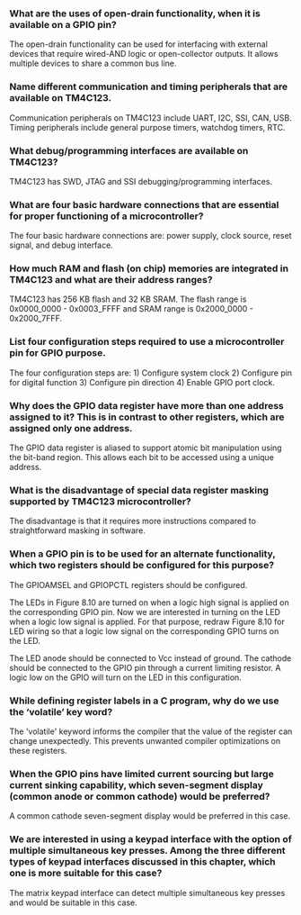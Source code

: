 ### What are the uses of open-drain functionality, when it is available on a GPIO pin?
The open-drain functionality can be used for interfacing with external devices that require wired-AND logic or open-collector outputs. It allows multiple devices to share a common bus line.

### Name different communication and timing peripherals that are available on TM4C123.
Communication peripherals on TM4C123 include UART, I2C, SSI, CAN, USB. Timing peripherals include general purpose timers, watchdog timers, RTC.

### What debug/programming interfaces are available on TM4C123?
TM4C123 has SWD, JTAG and SSI debugging/programming interfaces.

### What are four basic hardware connections that are essential for proper functioning of a microcontroller?
The four basic hardware connections are: power supply, clock source, reset signal, and debug interface. 

### How much RAM and flash (on chip) memories are integrated in TM4C123 and what are their address ranges?
TM4C123 has 256 KB flash and 32 KB SRAM. The flash range is 0x0000_0000 - 0x0003_FFFF and SRAM range is 0x2000_0000 - 0x2000_7FFF.

### List four configuration steps required to use a microcontroller pin for GPIO purpose.  
The four configuration steps are: 1) Configure system clock 2) Configure pin for digital function 3) Configure pin direction 4) Enable GPIO port clock.

### Why does the GPIO data register have more than one address assigned to it? This is in contrast to other registers, which are assigned only one address.
The GPIO data register is aliased to support atomic bit manipulation using the bit-band region. This allows each bit to be accessed using a unique address. 

### What is the disadvantage of special data register masking supported by TM4C123 microcontroller?
The disadvantage is that it requires more instructions compared to straightforward masking in software.

### When a GPIO pin is to be used for an alternate functionality, which two registers should be configured for this purpose?
The GPIOAMSEL and GPIOPCTL registers should be configured.

The LEDs in Figure 8.10 are turned on when a logic high signal is applied on the corresponding GPIO pin. Now we are interested in turning on the LED when a logic low signal is applied. For that purpose, redraw Figure 8.10 for LED wiring so that a logic low signal on the corresponding GPIO turns on the LED.

The LED anode should be connected to Vcc instead of ground. The cathode should be connected to the GPIO pin through a current limiting resistor. A logic low on the GPIO will turn on the LED in this configuration.

### While defining register labels in a C program, why do we use the ‘volatile’ key word?
The 'volatile' keyword informs the compiler that the value of the register can change unexpectedly. This prevents unwanted compiler optimizations on these registers.

### When the GPIO pins have limited current sourcing but large current sinking capability, which seven-segment display (common anode or common cathode) would be preferred?
A common cathode seven-segment display would be preferred in this case.

### We are interested in using a keypad interface with the option of multiple simultaneous key presses. Among the three different types of keypad interfaces discussed in this chapter, which one is more suitable for this case?
The matrix keypad interface can detect multiple simultaneous key presses and would be suitable in this case.